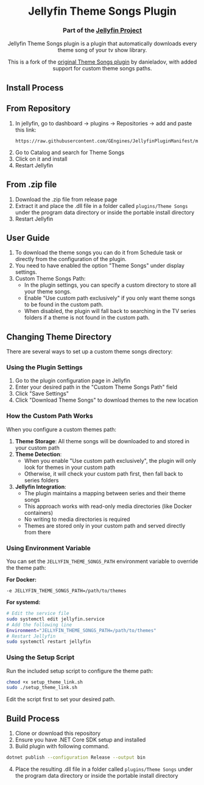 <h1 align="center">Jellyfin Theme Songs Plugin</h1>
<h3 align="center">Part of the <a href="https://jellyfin.org">Jellyfin Project</a></h3>

<p align="center">
Jellyfin Theme Songs plugin is a plugin that automatically downloads every theme song of your tv show library.
</p>

<p align="center">
This is a fork of the <a href="https://github.com/danieladov/jellyfin-plugin-themesongs">original Theme Songs plugin</a> by danieladov, with added support for custom theme songs paths.
</p>

## Install Process


## From Repository
1. In jellyfin, go to dashboard -> plugins -> Repositories -> add and paste this link:
   ```
   https://raw.githubusercontent.com/GEngines/JellyfinPluginManifest/main/manifests/advanced_theme_songs.json
   ```
2. Go to Catalog and search for Theme Songs
3. Click on it and install
4. Restart Jellyfin


## From .zip file
1. Download the .zip file from release page
2. Extract it and place the .dll file in a folder called ```plugins/Theme Songs``` under  the program data directory or inside the portable install directory
3. Restart Jellyfin

## User Guide
1. To download the theme songs you can do it from Schedule task or directly from the configuration of the plugin.
2. You need to have enabled the option "Theme Songs" under display settings.
3. Custom Theme Songs Path:
   - In the plugin settings, you can specify a custom directory to store all your theme songs.
   - Enable "Use custom path exclusively" if you only want theme songs to be found in the custom path.
   - When disabled, the plugin will fall back to searching in the TV series folders if a theme is not found in the custom path.
   
## Changing Theme Directory

There are several ways to set up a custom theme songs directory:

### Using the Plugin Settings
1. Go to the plugin configuration page in Jellyfin
2. Enter your desired path in the "Custom Theme Songs Path" field
3. Click "Save Settings" 
4. Click "Download Theme Songs" to download themes to the new location

### How the Custom Path Works

When you configure a custom themes path:

1. **Theme Storage**: All theme songs will be downloaded to and stored in your custom path
2. **Theme Detection**: 
   - When you enable "Use custom path exclusively", the plugin will only look for themes in your custom path
   - Otherwise, it will check your custom path first, then fall back to series folders
3. **Jellyfin Integration**:
   - The plugin maintains a mapping between series and their theme songs
   - This approach works with read-only media directories (like Docker containers)
   - No writing to media directories is required
   - Themes are stored only in your custom path and served directly from there

### Using Environment Variable
You can set the `JELLYFIN_THEME_SONGS_PATH` environment variable to override the theme path:

**For Docker:**
```
-e JELLYFIN_THEME_SONGS_PATH=/path/to/themes
```

**For systemd:**
```bash
# Edit the service file
sudo systemctl edit jellyfin.service
# Add the following line
Environment="JELLYFIN_THEME_SONGS_PATH=/path/to/themes"
# Restart Jellyfin
sudo systemctl restart jellyfin
```

### Using the Setup Script
Run the included setup script to configure the theme path:
```bash
chmod +x setup_theme_link.sh
sudo ./setup_theme_link.sh
```
Edit the script first to set your desired path.





## Build Process
1. Clone or download this repository
2. Ensure you have .NET Core SDK setup and installed
3. Build plugin with following command.
```sh
dotnet publish --configuration Release --output bin
```
4. Place the resulting .dll file in a folder called ```plugins/Theme Songs``` under  the program data directory or inside the portable install directory


